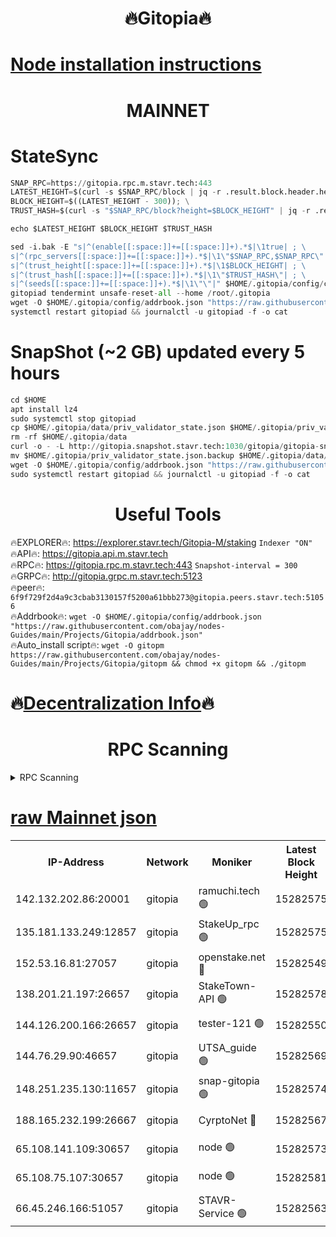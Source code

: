 <h1 align="center"> 🔥Gitopia🔥</h1>

[Node installation instructions](https://github.com/obajay/nodes-Guides/tree/main/Projects/Gitopia)
=

<h1 align="center"> MAINNET</h1>

# StateSync
```python
SNAP_RPC=https://gitopia.rpc.m.stavr.tech:443
LATEST_HEIGHT=$(curl -s $SNAP_RPC/block | jq -r .result.block.header.height); \
BLOCK_HEIGHT=$((LATEST_HEIGHT - 300)); \
TRUST_HASH=$(curl -s "$SNAP_RPC/block?height=$BLOCK_HEIGHT" | jq -r .result.block_id.hash)

echo $LATEST_HEIGHT $BLOCK_HEIGHT $TRUST_HASH

sed -i.bak -E "s|^(enable[[:space:]]+=[[:space:]]+).*$|\1true| ; \
s|^(rpc_servers[[:space:]]+=[[:space:]]+).*$|\1\"$SNAP_RPC,$SNAP_RPC\"| ; \
s|^(trust_height[[:space:]]+=[[:space:]]+).*$|\1$BLOCK_HEIGHT| ; \
s|^(trust_hash[[:space:]]+=[[:space:]]+).*$|\1\"$TRUST_HASH\"| ; \
s|^(seeds[[:space:]]+=[[:space:]]+).*$|\1\"\"|" $HOME/.gitopia/config/config.toml
gitopiad tendermint unsafe-reset-all --home /root/.gitopia
wget -O $HOME/.gitopia/config/addrbook.json "https://raw.githubusercontent.com/obajay/nodes-Guides/main/Projects/Gitopia/addrbook.json"
systemctl restart gitopiad && journalctl -u gitopiad -f -o cat
```
# SnapShot (~2 GB) updated every 5 hours
```python
cd $HOME
apt install lz4
sudo systemctl stop gitopiad
cp $HOME/.gitopia/data/priv_validator_state.json $HOME/.gitopia/priv_validator_state.json.backup
rm -rf $HOME/.gitopia/data
curl -o - -L http://gitopia.snapshot.stavr.tech:1030/gitopia/gitopia-snap.tar.lz4 | lz4 -c -d - | tar -x -C $HOME/.gitopia --strip-components 2
mv $HOME/.gitopia/priv_validator_state.json.backup $HOME/.gitopia/data/priv_validator_state.json
wget -O $HOME/.gitopia/config/addrbook.json "https://raw.githubusercontent.com/obajay/nodes-Guides/main/Projects/Gitopia/addrbook.json"
sudo systemctl restart gitopiad && journalctl -u gitopiad -f -o cat
```
 <h1 align="center"> Useful Tools</h1>

🔥EXPLORER🔥:      https://explorer.stavr.tech/Gitopia-M/staking  `Indexer "ON"` \
🔥API🔥: 			 		 https://gitopia.api.m.stavr.tech \
🔥RPC🔥:           https://gitopia.rpc.m.stavr.tech:443              `Snapshot-interval = 300` \
🔥GRPC🔥:          http://gitopia.grpc.m.stavr.tech:5123 \
🔥peer🔥:					 `6f9f729f2d4a9c3cbab3130157f5200a61bbb273@gitopia.peers.stavr.tech:51056` \
🔥Addrbook🔥:    ```wget -O $HOME/.gitopia/config/addrbook.json "https://raw.githubusercontent.com/obajay/nodes-Guides/main/Projects/Gitopia/addrbook.json"``` \
🔥Auto_install script🔥: ```wget -O gitopm https://raw.githubusercontent.com/obajay/nodes-Guides/main/Projects/Gitopia/gitopm && chmod +x gitopm && ./gitopm```

🔥[Decentralization Info](https://github.com/obajay/StateSync-snapshots/tree/main/Projects/Gitopia/Decentralization)🔥
=

<h1 align="center"> RPC Scanning</h1>

<details>
<summary>RPC Scanning</summary>

<h2 align="center"> We scan nodes in real time every 4 hours. And we provide the final result of RPC endpoints.
We cannot influence the operation of these nodes in any way. </h2>


```python
If Voting Power is higher than 0 --> then the Node is a validator of the network and may be subject to attack and be a potential threat to the chain.
```
```python
We marked such validators with a red symbol
```

</details>

[raw Mainnet json](https://rpc-check.gitopm.stavr.tech/gitopm/rpc-gitopm-result.json)
=

<table><tr><th>IP-Address</th><th>Network</th><th>Moniker</th><th>Latest Block Height</th><th>Earliest Block Height</th><th>Catching Up</th><th>Tx Index</th><th>Voting Power</th><th>Scan Time</th></tr><tr><td>142.132.202.86:20001</td><td>gitopia</td><td>ramuchi.tech 🟢</td><td>15282575</td><td>6548337</td><td>False</td><td>on</td><td>0</td><td>2024-03-13T22:17:05.589426859UTC</td></tr><tr><td>135.181.133.249:12857</td><td>gitopia</td><td>StakeUp_rpc 🟢</td><td>15282575</td><td>8010001</td><td>False</td><td>on</td><td>0</td><td>2024-03-13T22:17:05.911561632UTC</td></tr><tr><td>152.53.16.81:27057</td><td>gitopia</td><td>openstake.net 🔴</td><td>15282549</td><td>10455001</td><td>False</td><td>off</td><td>59825</td><td>2024-03-13T22:16:24.670511691UTC</td></tr><tr><td>138.201.21.197:26657</td><td>gitopia</td><td>StakeTown-API 🟢</td><td>15282578</td><td>12733501</td><td>False</td><td>on</td><td>0</td><td>2024-03-13T22:17:10.266071993UTC</td></tr><tr><td>144.126.200.166:26657</td><td>gitopia</td><td>tester-121 🟢</td><td>15282550</td><td>12832814</td><td>False</td><td>off</td><td>0</td><td>2024-03-13T22:16:27.048324773UTC</td></tr><tr><td>144.76.29.90:46657</td><td>gitopia</td><td>UTSA_guide 🟢</td><td>15282569</td><td>13035301</td><td>False</td><td>on</td><td>0</td><td>2024-03-13T22:16:56.582218052UTC</td></tr><tr><td>148.251.235.130:11657</td><td>gitopia</td><td>snap-gitopia 🟢</td><td>15282574</td><td>14941501</td><td>False</td><td>on</td><td>0</td><td>2024-03-13T22:17:03.323590554UTC</td></tr><tr><td>188.165.232.199:26667</td><td>gitopia</td><td>CyrptoNet 🔴</td><td>15282567</td><td>15044042</td><td>False</td><td>off</td><td>18672</td><td>2024-03-13T22:16:52.300117902UTC</td></tr><tr><td>65.108.141.109:30657</td><td>gitopia</td><td>node 🟢</td><td>15282573</td><td>15095965</td><td>False</td><td>on</td><td>0</td><td>2024-03-13T22:17:03.062167335UTC</td></tr><tr><td>65.108.75.107:30657</td><td>gitopia</td><td>node 🟢</td><td>15282581</td><td>15146660</td><td>False</td><td>on</td><td>0</td><td>2024-03-13T22:17:14.660160254UTC</td></tr><tr><td>66.45.246.166:51057</td><td>gitopia</td><td>STAVR-Service 🟢</td><td>15282563</td><td>15280501</td><td>False</td><td>on</td><td>0</td><td>2024-03-13T22:16:45.941750055UTC</td></tr></table>
